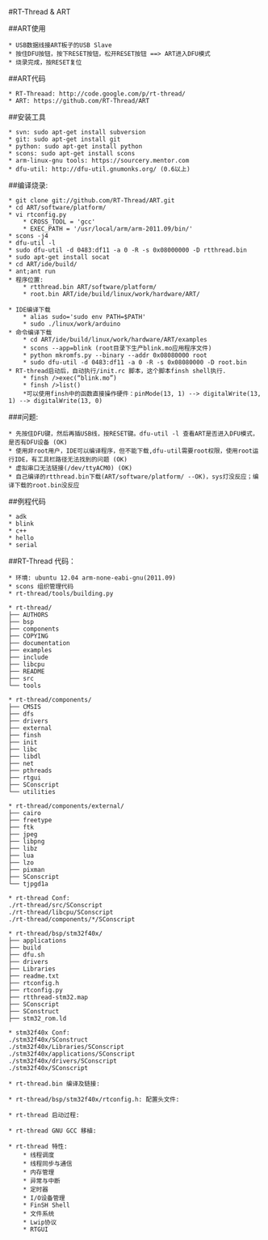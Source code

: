 #RT-Thread & ART

##ART使用

	* USB数据线接ART板子的USB Slave
	* 按住DFU按钮，按下RESET按钮，松开RESET按钮 ==> ART进入DFU模式
	* 烧录完成，按RESET复位

##ART代码

	* RT-Threaad: http://code.google.com/p/rt-thread/
	* ART: https://github.com/RT-Thread/ART

##安装工具

	* svn: sudo apt-get install subversion
	* git: sudo apt-get install git
	* python: sudo apt-get install python
	* scons: sudo apt-get install scons
	* arm-linux-gnu tools: https://sourcery.mentor.com
	* dfu-util: http://dfu-util.gnumonks.org/ (0.6以上)

##编译烧录:

	* git clone git://github.com/RT-Thread/ART.git
	* cd ART/software/platform/
	* vi rtconfig.py
		* CROSS_TOOL = 'gcc'
		* EXEC_PATH = '/usr/local/arm/arm-2011.09/bin/'
	* scons -j4
	* dfu-util -l
	* sudo dfu-util -d 0483:df11 -a 0 -R -s 0x08000000 -D rtthread.bin
	* sudo apt-get install socat 
	* cd ART/ide/build/
	* ant;ant run
	* 程序位置:
		* rtthread.bin ART/software/platform/
		* root.bin ART/ide/build/linux/work/hardware/ART/ 

	* IDE编译下载
		* alias sudo='sudo env PATH=$PATH'
		* sudo ./linux/work/arduino
	* 命令编译下载
		* cd ART/ide/build/linux/work/hardware/ART/examples
		* scons --app=blink (root目录下生产blink.mo应用程序文件)
		* python mkromfs.py --binary --addr 0x08080000 root
		* sudo dfu-util -d 0483:df11 -a 0 -R -s 0x08080000 -D root.bin
	* RT-thread启动后，自动执行/init.rc 脚本，这个脚本finsh shell执行.
		* finsh />exec(“blink.mo”)
		* finsh />list()
		*可以使用finsh中的函数直接操作硬件：pinMode(13, 1) --> digitalWrite(13, 1) --> digitalWrite(13, 0)

###问题:

	* 先按住DFU键，然后再插USB线，按RESET键。dfu-util -l 查看ART是否进入DFU模式，是否有DFU设备 (OK)
	* 使用非root用户，IDE可以编译程序，但不能下载,dfu-util需要root权限，使用root运行IDE，有工具栏路径无法找到的问题 (OK)
	* 虚拟串口无法链接(/dev/ttyACM0) (OK) 
	* 自己编译的rtthread.bin下载(ART/software/platform/ --OK)，sys灯没反应；编译下载的root.bin没反应

##例程代码

	* adk
	* blink
	* c++
	* hello
	* serial

##RT-Thread 代码：

	* 环境: ubuntu 12.04 arm-none-eabi-gnu(2011.09)
	* scons 组织管理代码
	* rt-thread/tools/building.py

	* rt-thread/
	├── AUTHORS
	├── bsp
	├── components
	├── COPYING
	├── documentation
	├── examples
	├── include
	├── libcpu
	├── README
	├── src
	└── tools

	* rt-thread/components/
	├── CMSIS
	├── dfs
	├── drivers
	├── external
	├── finsh
	├── init
	├── libc
	├── libdl
	├── net
	├── pthreads
	├── rtgui
	├── SConscript
	└── utilities

	* rt-thread/components/external/
	├── cairo
	├── freetype
	├── ftk
	├── jpeg
	├── libpng
	├── libz
	├── lua
	├── lzo
	├── pixman
	├── SConscript
	└── tjpgd1a

	* rt-thread Conf:
	./rt-thread/src/SConscript
	./rt-thread/libcpu/SConscript
	./rt-thread/components/*/SConscript

	* rt-thread/bsp/stm32f40x/
	├── applications
	├── build
	├── dfu.sh
	├── drivers
	├── Libraries
	├── readme.txt
	├── rtconfig.h
	├── rtconfig.py
	├── rtthread-stm32.map
	├── SConscript
	├── SConstruct
	├── stm32_rom.ld

	* stm32f40x Conf:
	./stm32f40x/SConstruct
	./stm32f40x/Libraries/SConscript
	./stm32f40x/applications/SConscript
	./stm32f40x/drivers/SConscript
	./stm32f40x/SConscript

	* rt-thread.bin 编译及链接:
	
	* rt-thread/bsp/stm32f40x/rtconfig.h: 配置头文件:

	* rt-thread 启动过程:

	* rt-thread GNU GCC 移植:

	* rt-thread 特性:
		* 线程调度
		* 线程同步与通信
		* 内存管理
		* 异常与中断
		* 定时器
		* I/O设备管理
		* FinSH Shell
		* 文件系统
		* Lwip协议
		* RTGUI










